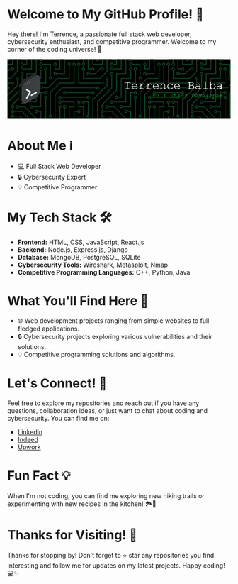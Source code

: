 <h1>Welcome to My GitHub Profile! 👋</h1>
<p>Hey there! I'm Terrence, a passionate full stack web developer, cybersecurity enthusiast, and competitive programmer. Welcome to my corner of the coding universe! 🚀</p>

![Header](./profile.png)

<h1>About Me ℹ️</h1>
<ul>
  <li>💻 Full Stack Web Developer</li>
  <li>🔒 Cybersecurity Expert</li>
  <li>💡 Competitive Programmer</li>
</ul>

<h1>My Tech Stack 🛠️</h1>
<ul>
  <li><strong>Frontend:</strong> HTML, CSS, JavaScript, React.js</li>
  <li><strong>Backend:</strong> Node.js, Express.js, Django</li>
  <li><strong>Database:</strong> MongoDB, PostgreSQL, SQLite</li>
  <li><strong>Cybersecurity Tools:</strong> Wireshark, Metasploit, Nmap</li>
  <li><strong>Competitive Programming Languages:</strong> C++, Python, Java</li>
</ul>

<h1>What You'll Find Here 📁</h1>
<ul>
  <li>🌐 Web development projects ranging from simple websites to full-fledged applications.</li>
  <li>🔒 Cybersecurity projects exploring various vulnerabilities and their solutions.</li>
  <li>💡 Competitive programming solutions and algorithms.</li>
</ul>

<h1>Let's Connect! 🌟</h1>
<p>Feel free to explore my repositories and reach out if you have any questions, collaboration ideas, or just want to chat about coding and cybersecurity. You can find me on:</p>
<ul>
  <li><a href="https://www.linkedin.com/in/terrence-joshua-balba-991602344/">Linkedin</a></li>
  <li><a href="https://profile.indeed.com/p/terrencejoshuab-8m4bxt2">Indeed</a></li>
  <li><a href="https://www.upwork.com/freelancers/~0108d8dc8efc250997?mp_source=share">Upwork</a></li>
</ul>

<h1>Fun Fact 💡</h1>
<p>When I'm not coding, you can find me exploring new hiking trails or experimenting with new recipes in the kitchen! 🏞️🍳</p>

<h1>Thanks for Visiting! 🙌</h1>
<p>Thanks for stopping by! Don't forget to ⭐️ star any repositories you find interesting and follow me for updates on my latest projects. Happy coding! 💻✨</p>
